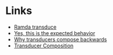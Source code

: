 # Links

* [Ramda transduce](https://ramdajs.com/docs/#transduce)
* [Yes, this is the expected behavior](https://github.com/ramda/ramda/issues/2123#issuecomment-358518506)
* [Why transducers compose backwards](http://gmorpheme.net/why-transducers-compose-backwards.html)
* [Transducer Composition](http://isaaccambron.com/blog/2014/12/13/transducer-composition.html)
